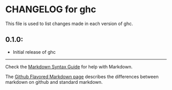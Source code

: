 # CHANGELOG for ghc

This file is used to list changes made in each version of ghc.

## 0.1.0:

* Initial release of ghc

- - -
Check the [Markdown Syntax Guide](http://daringfireball.net/projects/markdown/syntax) for help with Markdown.

The [Github Flavored Markdown page](http://github.github.com/github-flavored-markdown/) describes the differences between markdown on github and standard markdown.
